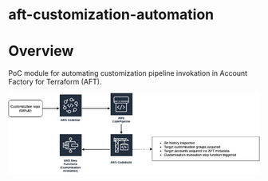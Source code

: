 # aft-customization-automation

# Overview
PoC module for automating customization pipeline invokation in Account Factory for Terraform (AFT).  

![Alt text](img/customization_invocation.png?raw=true "Overview")